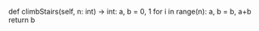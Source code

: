 
def climbStairs(self, n: int) -> int:
    a, b = 0, 1
    for i in range(n):
        a, b = b, a+b
    return b
    